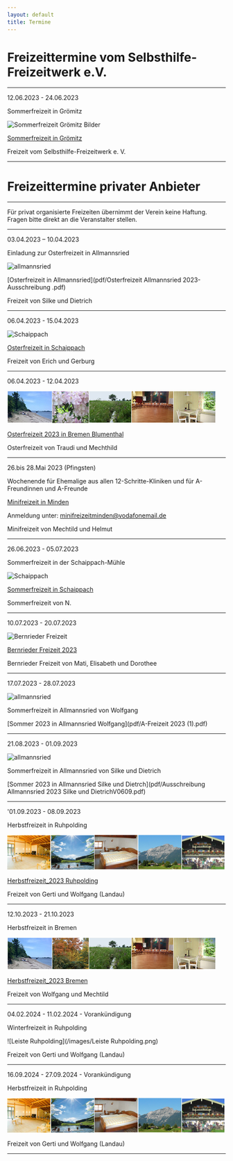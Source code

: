 ```yaml
---
layout: default
title: Termine
---
```

# Freizeittermine vom Selbsthilfe-Freizeitwerk e.V.

--------------------------------------------------------------------------------------------------

12.06.2023 - 24.06.2023 

Sommerfreizeit in Grömitz

![Sommerfreizeit Grömitz Bilder](https://ik.imagekit.io/zcrl68n9dky/tr:oi-leisten@@GR_1.jpeg,ox-0,oy-0,ow-94,oh-68:oi-leisten@@GR_2.jpeg,ox-97,oy-0,ow-94,oh-68:oi-leisten@@GR_3.jpeg,ox-194,oy-0,ow-94,oh-68:oi-leisten@@GR_4.jpeg,ox-291,oy-0,ow-94,oh-68:oi-leisten@@GR_5.jpeg,ox-388,oy-0,ow-94,oh-68/white.jpg)

[Sommerfreizeit in Grömitz](pdf/2023Gro_mitzV2_Klaus_20221204.pdf)

Freizeit vom Selbsthilfe-Freizeitwerk e. V. 

---------------------------------------------------------------------------------------------------

# Freizeittermine privater Anbieter

---------------------------------------------------------------------------------------------------

Für privat organisierte Freizeiten übernimmt der Verein keine Haftung. Fragen bitte direkt an die Veranstalter stellen.

-----------------------------------------------------------------------------------------------------

03.04.2023 – 10.04.2023

Einladung zur Osterfreizeit in Allmannsried

![allmannsried](/images/allmansried.jpeg)

[Osterfreizeit in Allmannsried](pdf/Osterfreizeit Allmannsried 2023-Ausschreibung .pdf)

Freizeit von Silke und Dietrich

------------------------------------------------------------------------------------------------------

06.04.2023 - 15.04.2023

![Schaippach](/images/schaippach.jpeg)

[Osterfreizeit in Schaippach](pdf/EinladungOsterfreizeitSchaippach2023.pdf)

Freizeit von Erich und Gerburg

------------------------------------------------------------------------------------------------------

06.04.2023 - 12.04.2023

![BremenOsterfreizeit](/images/LeisteOsternBremen.jpg)

[Osterfreizeit 2023 in Bremen Blumenthal](pdf/OsterfreizeitinBlumenthalbeiBremen.pdf)

Osterfreizeit von Traudi und Mechthild

------------------------------------------------------------------------------------------------------

26.bis 28.Mai 2023 (Pfingsten)

Wochenende für Ehemalige aus allen 12-Schritte-Kliniken
und für A-Freundinnen und A-Freunde

[Minifreizeit in  Minden](pdf/MinifreizeitMinden.pdf)

Anmeldung unter:  minifreizeitminden@vodafonemail.de

Minifreizeit von Mechtild und Helmut

------------------------------------------------------------------------------------------------------

26.06.2023 - 05.07.2023 

Sommerfreizeit in der Schaippach-Mühle

![Schaippach](/images/schaippach.jpeg)

[Sommerfreizeit in Schaippach](pdf/SchaippachFlyerSommer.pdf)

Sommerfreizeit von N.

----------------------------------------------------------------------------------------------------

10.07.2023 - 20.07.2023

![Bernrieder Freizeit](https://ik.imagekit.io/zcrl68n9dky/tr:oi-images@@Bernried_1.jpg,ox-0,oy-0,ow-94,oh-68:oi-images@@Bernried_2.jpg,ox-97,oy-0,ow-94,oh-68:oi-images@@Bernried_3.jpg,ox-194,oy-0,ow-94,oh-68:oi-images@@Bernried_4.jpg,ox-291,oy-0,ow-94,oh-68:oi-images@@Bernried_5.jpg,ox-388,oy-0,ow-94,oh-68/white.jpg)


[Bernrieder Freizeit 2023](pdf/Bernried23-23.01.26-2Flyer07.10-20.pdf)

Bernrieder Freizeit von Mati, Elisabeth und Dorothee

-----------------------------------------------------------------------------------------------------

17.07.2023 - 28.07.2023 

![allmannsried](/images/allmansried.jpeg)

Sommerfreizeit in Allmannsried von Wolfgang

[Sommer 2023 in Allmannsried Wolfgang](pdf/A-Freizeit 2023 (1).pdf)

------------------------------------------------------------------------------------------------------

21.08.2023 - 01.09.2023 

![allmannsried](/images/allmansried.jpeg)

Sommerfreizeit in Allmannsried von Silke und Dietrich

[Sommer 2023 in Allmannsried Silke und Dietrch](pdf/Ausschreibung Allmannsried 2023 Silke und DietrichV0609.pdf)

------------------------------------------------------------------------------------------------------

'01.09.2023 - 08.09.2023  

Herbstfreizeit in Ruhpolding

![ruhpolding](/images/bildleiste_2021.png)

[Herbstfreizeit_2023 Ruhpolding](pdf/Herbstfreizeit_2023.pdf)

Freizeit von Gerti und Wolfgang (Landau)

--------------------------------------------------------------------------------------------------------

12.10.2023 - 21.10.2023

Herbstfreizeit in Bremen

![Bremen](/images/Leiste_Herbst_Bremen.jpg)

[Herbstfreizeit_2023 Bremen](pdf/HerbstfreizeitinBremen.pdf)

Freizeit von Wolfgang und Mechtild

--------------------------------------------------------------------------------------------------------

04.02.2024 - 11.02.2024 - Vorankündigung

Winterfreizeit in Ruhpolding 

![Leiste Ruhpolding](/images/Leiste Ruhpolding.png)

Freizeit von Gerti und Wolfgang (Landau)

--------------------------------------------------------------------------------------------------------

16.09.2024 - 27.09.2024 - Vorankündigung

Herbstfreizeit in Ruhpolding 

![ruhpolding](/images/bildleiste_2021.png)

Freizeit von Gerti und Wolfgang (Landau)

-------------------------------------------------------------------------------------------------------




